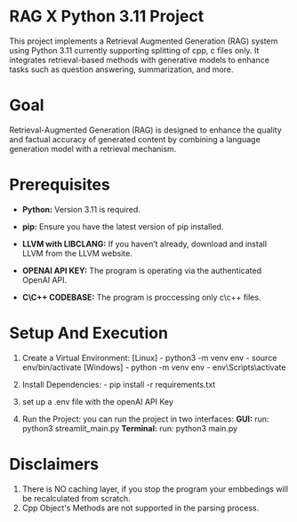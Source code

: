 # RAG X Python 3.11 Project
This project implements a Retrieval Augmented Generation (RAG) system using Python 3.11 currently supporting splitting of cpp, c files only. It integrates retrieval-based methods with generative models to enhance tasks such as question answering, summarization, and more.

# Goal
Retrieval-Augmented Generation (RAG) is designed to enhance the quality and factual accuracy of generated content by combining a language generation model with a retrieval mechanism.

# Prerequisites
- **Python:** Version 3.11 is required.
- **pip:** Ensure you have the latest version of pip installed.
- **LLVM with LIBCLANG:** If you haven’t already, download and install LLVM from the LLVM website.

- **OPENAI API KEY:** The program is operating via the authenticated OpenAI API.
- **C\C++ CODEBASE:** The program is proccessing only c\c++ files.

# Setup And Execution
1. Create a Virtual Environment:
    [Linux]
        -   python3 -m venv env
        -   source env/bin/activate
    [Windows]
        -   python -m venv env
        -   env\Scripts\activate  

2. Install Dependencies:
        -   pip install -r requirements.txt

3. set up a .env file with the openAI API Key

4. Run the Project: you can run the project in two interfaces:
    **GUI:**        run: python3 streamlit_main.py
    **Terminal:**   run: python3 main.py

# Disclaimers
1. There is NO caching layer, if you stop the program your embbedings will be recalculated from scratch.
2. Cpp Object's Methods are not supported in the parsing process.
